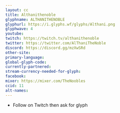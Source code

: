 ```yaml
---
layout: cc
title: Althanithenoble
glyphname: ALTHANITHENOBLE
glyphurl: https://i.glyphs.wf/glyphs/Althani.png
glyphwave: 4
youtube: 
twitch: https://twitch.tv/althanithenoble
twitter: https://twitter.com/AlThaniTheNoble
discord: https://discord.gg/mzXwSRd
other-site: 
primary-language: 
global-glyph-code: 
currently-partnered: 
stream-currency-needed-for-glyph: 
facebook: 
mixer: https://mixer.com/TheNoobles
ccid: 11
alt-names: 
---
```

* Follow on Twitch then ask for glyph
